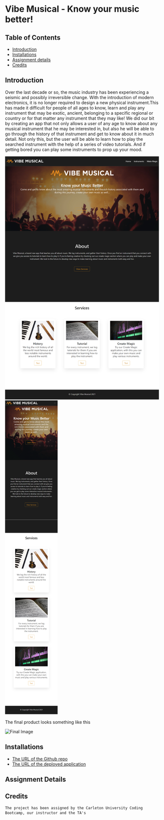 # Vibe Musical - Know your music better!



## Table of Contents
* [Introduction](#introduction)
* [Installations](#installations)
* [Assignment details](#details)
* [Credits](#credits)

 ## Introduction 
 Over the last decade or so, the music industry has been experiencing a seismic and possibly irreversible change. With the introduction of modern electronics, it is no longer required to design a new physical instrument.This has made it difficult for people of all ages to know, learn and play any instrument that may be exotic, ancient, belonging to a specific regional or country or for that matter any instrument that they may like! We did our bit by creating an app that not only allows a user of any age to know about any musical instrument that he may be interested in, but also he will be able to go through the history of that instrument and get to know about it in much detail.
Not only this, but the user will be able to learn how to play the searched instrument with the help of a series of video tutorials. And if getting bored you can play some instruments to prop up your mood. 

![image1](assets/images/HomePage.png)
![image2](assets/images/Mobile-home.png)



 The final product looks something like this
 
  ![Final Image](Assets/hg)
 
 ## Installations
   * [The URL of the Github repo](Https://GitHub.com/F34rTh3R34p3r/BCS-Project-1.git)
   * [The URL of the deployed application](Https://f34rth3r34p3r.github.io/BCS-Project-1/)
 
 ## Assignment Details

    
   
   ## Credits
    The project has been assigned by the Carleton University Coding Bootcamp, our instructor and the TA's
   
     
 
 
 
